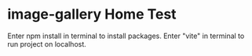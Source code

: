 # image-gallery Home Test

Enter npm install in terminal to install packages.
Enter "vite" in terminal to run project on localhost.
